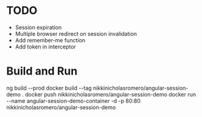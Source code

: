 # TODO
- Session expiration
- Multiple browser redirect on session invalidation
- Add remember-me function
- Add token in interceptor

# Build and Run
ng build --prod
docker build --tag nikkinicholasromero/angular-session-demo .
docker push nikkinicholasromero/angular-session-demo
docker run --name angular-session-demo-container -d -p 80:80 nikkinicholasromero/angular-session-demo
